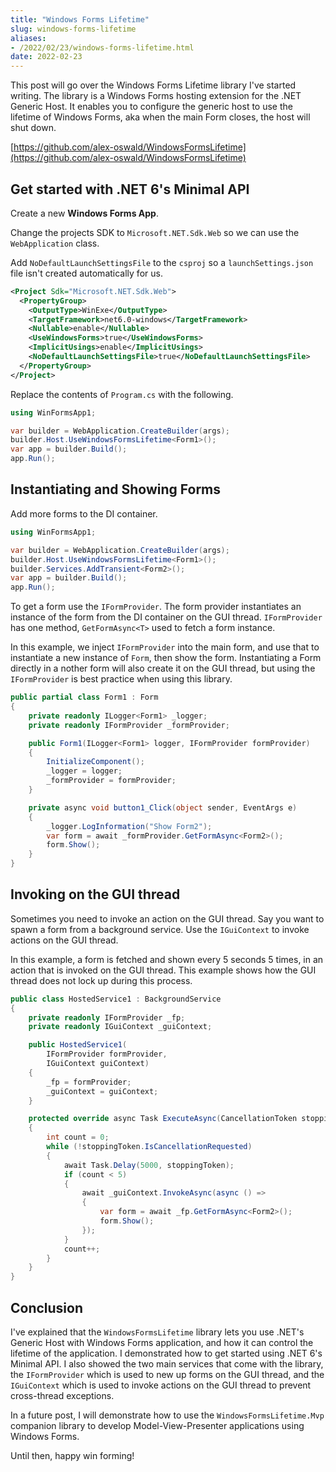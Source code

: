 ```yaml
---
title: "Windows Forms Lifetime"
slug: windows-forms-lifetime
aliases:
- /2022/02/23/windows-forms-lifetime.html
date: 2022-02-23
---
```



This post will go over the Windows Forms Lifetime library I've started writing. The library is a Windows Forms hosting extension for the .NET Generic Host. It enables you to configure the generic host to use the lifetime of Windows Forms, aka when the main Form closes, the host will shut down.

[https://github.com/alex-oswald/WindowsFormsLifetime](https://github.com/alex-oswald/WindowsFormsLifetime)


## Get started with .NET 6's Minimal API

Create a new **Windows Forms App**.

Change the projects SDK to `Microsoft.NET.Sdk.Web` so we can use the `WebApplication` class.

Add `NoDefaultLaunchSettingsFile` to the `csproj` so a `launchSettings.json` file isn't created automatically for us.

```xml
<Project Sdk="Microsoft.NET.Sdk.Web">
  <PropertyGroup>
    <OutputType>WinExe</OutputType>
    <TargetFramework>net6.0-windows</TargetFramework>
    <Nullable>enable</Nullable>
    <UseWindowsForms>true</UseWindowsForms>
    <ImplicitUsings>enable</ImplicitUsings>
    <NoDefaultLaunchSettingsFile>true</NoDefaultLaunchSettingsFile>
  </PropertyGroup>
</Project>
```

Replace the contents of `Program.cs` with the following.

```csharp
using WinFormsApp1;

var builder = WebApplication.CreateBuilder(args);
builder.Host.UseWindowsFormsLifetime<Form1>();
var app = builder.Build();
app.Run();
```


## Instantiating and Showing Forms

Add more forms to the DI container.

```csharp
using WinFormsApp1;

var builder = WebApplication.CreateBuilder(args);
builder.Host.UseWindowsFormsLifetime<Form1>();
builder.Services.AddTransient<Form2>();
var app = builder.Build();
app.Run();
```

To get a form use the `IFormProvider`. The form provider instantiates an instance of the form from the DI container on the GUI thread. `IFormProvider` has one method, `GetFormAsync<T>` used to fetch a form instance.

In this example, we inject `IFormProvider` into the main form, and use that to instantiate a new instance of `Form`, then show the form. Instantiating a Form directly in a nother form will also create it on the GUI thread, but using the `IFormProvider` is best practice when using this library.

```csharp
public partial class Form1 : Form
{
    private readonly ILogger<Form1> _logger;
    private readonly IFormProvider _formProvider;

    public Form1(ILogger<Form1> logger, IFormProvider formProvider)
    {
        InitializeComponent();
        _logger = logger;
        _formProvider = formProvider;
    }

    private async void button1_Click(object sender, EventArgs e)
    {
        _logger.LogInformation("Show Form2");
        var form = await _formProvider.GetFormAsync<Form2>();
        form.Show();
    }
}
```


## Invoking on the GUI thread

Sometimes you need to invoke an action on the GUI thread. Say you want to spawn a form from a background service. Use the `IGuiContext` to invoke
actions on the GUI thread.

In this example, a form is fetched and shown every 5 seconds 5 times, in an action that is invoked on the GUI thread. This example shows how the GUI thread does not lock up during this process.

```csharp
public class HostedService1 : BackgroundService
{
    private readonly IFormProvider _fp;
    private readonly IGuiContext _guiContext;

    public HostedService1(
        IFormProvider formProvider,
        IGuiContext guiContext)
    {
        _fp = formProvider;
        _guiContext = guiContext;
    }

    protected override async Task ExecuteAsync(CancellationToken stoppingToken)
    {
        int count = 0;
        while (!stoppingToken.IsCancellationRequested)
        {
            await Task.Delay(5000, stoppingToken);
            if (count < 5)
            {
                await _guiContext.InvokeAsync(async () =>
                {
                    var form = await _fp.GetFormAsync<Form2>();
                    form.Show();
                });
            }
            count++;
        }
    }
}
```


## Conclusion

I've explained that the `WindowsFormsLifetime` library lets you use .NET's Generic Host with Windows Forms application, and how it can control the lifetime of the application. I demonstrated how to get started using .NET 6's Minimal API. I also showed the two main services that come with the library, the `IFormProvider` which is used to new up forms on the GUI thread, and the `IGuiContext` which is used to invoke actions on the GUI thread to prevent cross-thread exceptions.

In a future post, I will demonstrate how to use the `WindowsFormsLifetime.Mvp` companion library to develop Model-View-Presenter applications using Windows Forms.

Until then, happy win forming!